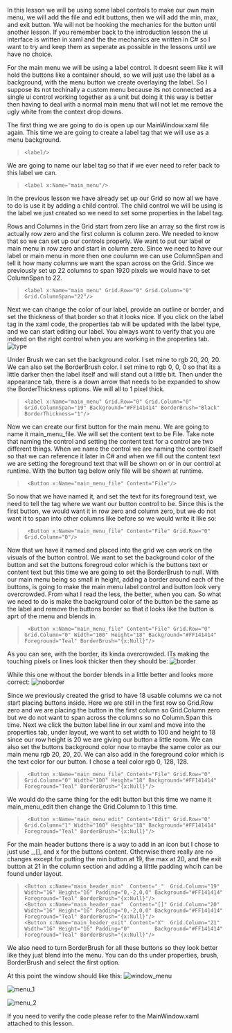 In this lesson we will be using some label controls to make our own main menu, we will add the file and edit buttons, then we will add the min, max, and exit button. We will not be hooking the mechanics for the button until another lesson. If you remember back to the introduction lesson the ui interface is written in xaml and the the mechanics are written in C# so I want to try and keep them as seperate as possible in the lessons until we have no choice.

For the main menu we will be using a label control. It doesnt seem like it will hold the buttons like a container should, so we will just use the label as a background, with the menu button we create overlaying the label. So I suppose its not techinally a custom menu because its not connected as a single ui control working together as a unit but doing it this way is better then having to deal with a normal main menu that will not let me remove the ugly white from the context drop downs.

The first thing we are going to do is open up our MainWindow.xaml file again. This time we are going to create a label tag that we will use as a menu background. 
>     <label/>

We are going to name our label tag so that if we ever need to refer back to this label we can.
>     <label x:Name="main_menu"/>

In the previous lesson we have already set up our Grid so now all we have to do is use it by adding a child control. The child control we will be using is the label we just created so we need to set some properties in the label tag. 

Rows and Columns in the Grid start from zero like an array so the first row is actually row zero and the first column is column zero. We needed to know that so we can set up our controls properly. We want to put our label or main menu in row zero and start in column zero. Since we need to have our label or main menu in more then one coulumn we can use ColumnSpan and tell it how many columns we want the span across on the Grid. Since we previously set up 22 columns to span 1920 pixels we would have to set ColumnSpan to 22.
>     <label x:Name="main_menu" Grid.Row="0" Grid.Column="0" Grid.ColumnSpan="22"/>

Next we can change the color of our label, provide an outline or border, and set the thickness of that border so that it looks nice. If you click on the label tag in the xaml code, the properties tab will be updated with the label type, and we can start editing our label. You always want to verify that you are indeed on the right control when you are working in the properties tab.
![type](https://github.com/ravenleeblack/Illeshian-Ide/assets/76606152/9ce02f8d-369a-4e2e-b393-d05abf5766e3)

Under Brush we can set the background color. I set mine to rgb 20, 20, 20. We can also set the BorderBrush color. I set mine to rgb 0, 0, 0 so that its a little darker then the label itself and will stand out a little bit. Then under the appearance tab, there is a down arrow that needs to be expanded to show the BorderThickness options. We will all to 1 pixel thick.
>     <label x:Name="main_menu" Grid.Row="0" Grid.Column="0" Grid.ColumnSpan="19" Background="#FF141414" BorderBrush="Black" BorderThickness="1"/>


Now we can create our first button for the main menu. We are going to name it main_menu_file. We will set the content text to be File. Take note that naming the control and setting the content text for a control are two different things. When we name the control we are naming the control itself so that we can reference it later in C# and when we fill out the content text we are setting the foreground text that will be shown on or in our control at runtime. With the button tag below only file will be shown at runtime.
>      <Button x:Name="main_menu_file" Content="File"/>

So now that we have named it, and set the text for its foreground text, we need to tell the tag where we want our button control to be. Since this is the first button, we would want it in row zero and column zero, but we do not want it to span into other columns like before so we would write it like so:
>      <Button x:Name="main_menu_file" Content="File" Grid.Row="0" Grid.Column="0"/>

Now that we have it named and placed into the grid we can work on the visuals of the button control. We want to set the background color of the button and set the buttons foregroud color which is the  buttons text or content text but this time we are going to set the BorderBrush to null. With our main menu being so small in height, adding a border around each of the buttons, is going to make the main menu label control and button look very overcrowded. From what I read the less, the better, when you can. So what we need to do is make the background color of the button be the same as the label and remove the buttons border so that it looks like the button is aprt of the menu and blends in.
>      <Button x:Name="main_menu_file" Content="File" Grid.Row="0" Grid.Column="0" Width="100" Height="18" Background="#FF141414" Foreground="Teal" BorderBrush="{x:Null}"/>

As you can see, with the border, its kinda overcrowded. ITs making the touching pixels or lines look thicker then they should be:
![border](https://github.com/ravenleeblack/Illeshian-Ide/assets/76606152/dd6daa12-f5d3-494b-972a-921008af7e9c)

While this one without the border blends in a little better and looks more correct:
![noborder](https://github.com/ravenleeblack/Illeshian-Ide/assets/76606152/4ca6fa27-46f8-4b35-b885-70d164fee461)


Since we previously created the grisd to have 18 usable columns we ca not start placing buttons inside. Here we are still in the first row so Grid.Row zero and we are placing the button in the first column so Grid.Column zero but we do not want to span across the columns so no Column.Span this time. Next we click the button label line in our xaml and move into the properties tab, under layout, we want to set width to 100 and height to 18 since our row height is 20 we are giving our button a little room. We can also set the buttons background color now to maybe the same color as our main menu rgb 20, 20, 20. We can also add in the foreground color which is the text color for our button. I chose a teal color rgb 0, 128, 128.
>      <Button x:Name="main_menu_file" Content="File" Grid.Row="0" Grid.Column="0" Width="100" Height="18" Background="#FF141414" Foreground="Teal" BorderBrush="{x:Null}"/>

We would do the same thing for the edit button but this time we name it main_menu_edit then change the Grid.Column to 1 this time.
>      <Button x:Name="main_menu_edit" Content="Edit" Grid.Row="0" Grid.Column="1" Width="100" Height="18" Background="#FF141414" Foreground="Teal" BorderBrush="{x:Null}"/>

For the main header buttons there is a way to add in an icon but I chose to just use _,[], and x for the buttons content. Otherwise there really are no changes except for putting the min button at 19, the max at 20, and the exit button at 21 in the column section and adding a lilttle padding whcih can be found under layout. 
>     <Button x:Name="main_header_min"  Content="_"  Grid.Column="19" Width="16" Height="16" Padding="0,-2,0,0" Background="#FF141414" Foreground="Teal" BorderBrush="{x:Null}"/>
>     <Button x:Name="main_header_max"  Content="[]" Grid.Column="20" Width="16" Height="16" Padding="0,-2,0,0" Background="#FF141414" Foreground="Teal" BorderBrush="{x:Null}"/>
>     <Button x:Name="main_header_exit" Content="X"  Grid.Column="21" Width="16" Height="16" Padding="0"        Background="#FF141414" Foreground="Teal" BorderBrush="{x:Null}"/>

We also need to turn BorderBrush for all these buttons so they look better like they just blend into the menu. You can do ths under properties, brush, BorderBrush and select the first option.

At this point the window should like this:
![window_menu](https://github.com/ravenleeblack/Illeshian-Ide/assets/76606152/2b2a16c8-33e7-443c-99ac-dd2b5f22b9b1)

![menu_1](https://github.com/ravenleeblack/Illeshian-Ide/assets/76606152/f2fc24f5-cedf-4871-b8d5-5e7911fd99e2)

![menu_2](https://github.com/ravenleeblack/Illeshian-Ide/assets/76606152/833f5370-1dfa-4649-b45a-3485de379a19)

If you need to verify the code please refer to the MainWindow.xaml attached to this lesson.
